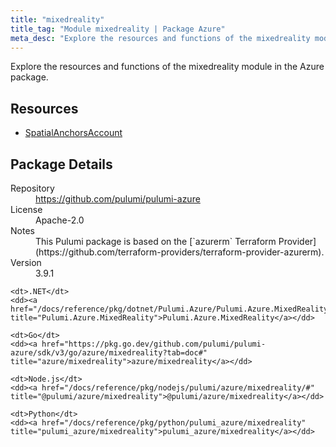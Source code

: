 ```yaml
---
title: "mixedreality"
title_tag: "Module mixedreality | Package Azure"
meta_desc: "Explore the resources and functions of the mixedreality module in the Azure package."
---
```


<!-- WARNING: this file was generated by Pulumi Docs Generator. -->
<!-- Do not edit by hand unless you're certain you know what you are doing! -->

Explore the resources and functions of the mixedreality module in the Azure package.

<h2 id="resources">Resources</h2>
<ul class="api">
    <li><a href="spatialanchorsaccount" title="SpatialAnchorsAccount"><span class="symbol resource"></span>SpatialAnchorsAccount</a></li>
</ul>

<h2 id="package-details">Package Details</h2>
<dl class="package-details">
	<dt>Repository</dt>
	<dd><a href="https://github.com/pulumi/pulumi-azure">https://github.com/pulumi/pulumi-azure</a></dd>
	<dt>License</dt>
	<dd>Apache-2.0</dd>
	<dt>Notes</dt>
	<dd>This Pulumi package is based on the [`azurerm` Terraform Provider](https://github.com/terraform-providers/terraform-provider-azurerm).</dd>
	<dt>Version</dt>
	<dd>3.9.1</dd>
</dl>



<dl class="tabular">

    <dt>.NET</dt>
    <dd><a href="/docs/reference/pkg/dotnet/Pulumi.Azure/Pulumi.Azure.MixedReality.html" title="Pulumi.Azure.MixedReality">Pulumi.Azure.MixedReality</a></dd>

    <dt>Go</dt>
    <dd><a href="https://pkg.go.dev/github.com/pulumi/pulumi-azure/sdk/v3/go/azure/mixedreality?tab=doc#" title="azure/mixedreality">azure/mixedreality</a></dd>

    <dt>Node.js</dt>
    <dd><a href="/docs/reference/pkg/nodejs/pulumi/azure/mixedreality/#" title="@pulumi/azure/mixedreality">@pulumi/azure/mixedreality</a></dd>

    <dt>Python</dt>
    <dd><a href="/docs/reference/pkg/python/pulumi_azure/mixedreality" title="pulumi_azure/mixedreality">pulumi_azure/mixedreality</a></dd>

</dl>

